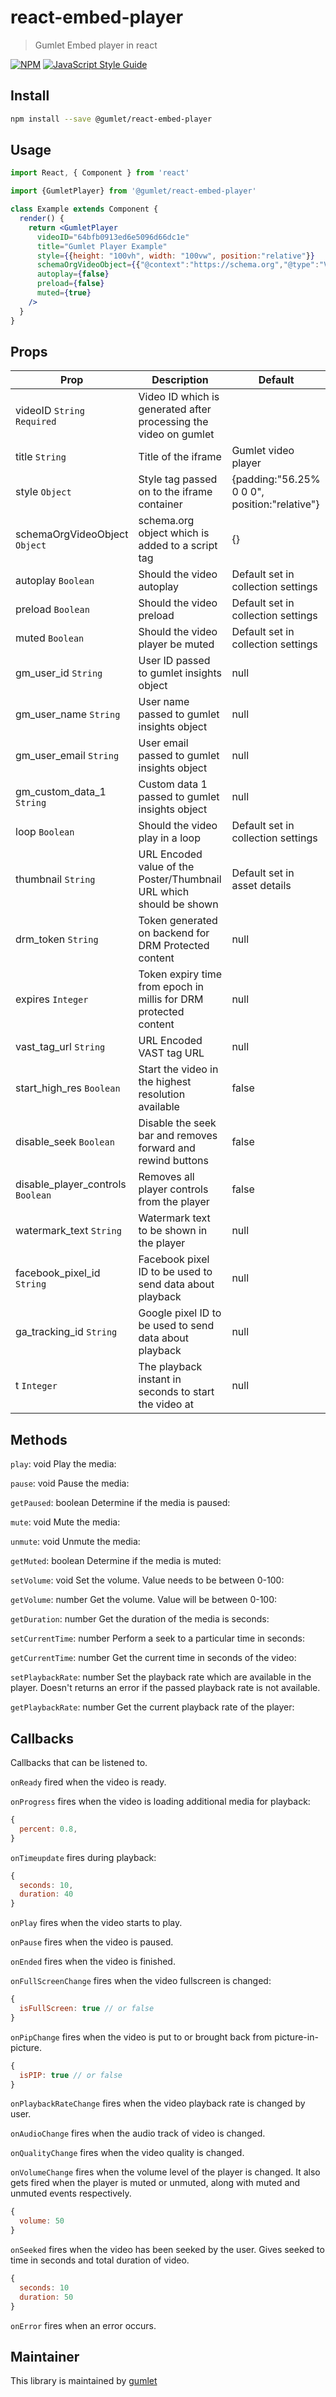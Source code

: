 # react-embed-player

> Gumlet Embed player in react

[![NPM](https://img.shields.io/npm/v/@gumlet/react-embed-player.svg)](https://www.npmjs.com/package/@gumlet/react-embed-player) [![JavaScript Style Guide](https://img.shields.io/badge/code_style-standard-brightgreen.svg)](https://standardjs.com)

## Install

```bash
npm install --save @gumlet/react-embed-player
```

## Usage

```jsx
import React, { Component } from 'react'

import {GumletPlayer} from '@gumlet/react-embed-player'

class Example extends Component {
  render() {
    return <GumletPlayer
      videoID="64bfb0913ed6e5096d66dc1e"
      title="Gumlet Player Example"
      style={{height: "100vh", width: "100vw", position:"relative"}}
      schemaOrgVideoObject={{"@context":"https://schema.org","@type":"VideoObject","name":"Gumlet","description":"","embedUrl":"https://play.gumlet.io/embed/64bfb0913ed6e5096d66dc1e"}}
      autoplay={false}
      preload={false}
      muted={true}
    />
  }
}
```

## Props
| Prop          | Description   | Default       |
| ------------- | ------------- | ------------- |
| videoID `String` `Required`   | Video ID which is generated after processing the video on gumlet  | |
| title `String`                | Title of the iframe  | Gumlet video player |
| style `Object`                | Style tag passed on to the iframe container | {padding:"56.25% 0 0 0", position:"relative"} |
| schemaOrgVideoObject `Object` | schema.org object which is added to a script tag | {} |
| autoplay `Boolean`            | Should the video autoplay | Default set in collection settings |
| preload `Boolean`             | Should the video preload  | Default set in collection settings |
| muted `Boolean`               | Should the video player be muted  | Default set in collection settings |
| gm_user_id `String`           | User ID passed to gumlet insights object | null |
| gm_user_name `String`         | User name passed to gumlet insights object | null |
| gm_user_email `String`        | User email passed to gumlet insights object | null |
| gm_custom_data_1 `String`     | Custom data 1 passed to gumlet insights object | null |
| loop `Boolean`                | Should the video play in a loop | Default set in collection settings |
| thumbnail `String`            | URL Encoded value of the Poster/Thumbnail URL which should be shown | Default set in asset details |
| drm_token `String`            | Token generated on backend for DRM Protected content | null |
| expires `Integer`             | Token expiry time from epoch in millis for DRM protected content | null |
| vast_tag_url `String`         | URL Encoded VAST tag URL | null |
| start_high_res `Boolean`      | Start the video in the highest resolution  available | false |
| disable_seek `Boolean`        | Disable the seek bar and removes forward and rewind buttons | false |
| disable_player_controls `Boolean` | Removes all player controls from the player | false |
| watermark_text `String`       | Watermark text to be shown in the player | null |
| facebook_pixel_id `String`    | Facebook pixel ID to be used to send data about playback | null |
| ga_tracking_id `String`       | Google pixel ID to be used to send data about playback | null |
| t `Integer`                   | The playback instant in seconds to start the video at | null |


Methods
-------

`play`: void
Play the media:


`pause`: void
Pause the media:


`getPaused`: boolean
Determine if the media is paused:


`mute`: void
Mute the media:


`unmute`: void
Unmute the media:


`getMuted`: boolean
Determine if the media is muted:


`setVolume`: void
Set the volume. Value needs to be between 0-100:


`getVolume`: number
Get the volume. Value will be between 0-100:


`getDuration`: number
Get the duration of the media is seconds:


`setCurrentTime`: number
Perform a seek to a particular time in seconds:


`getCurrentTime`: number
Get the current time in seconds of the video:


`setPlaybackRate`: number
Set the playback rate which are available in the player. Doesn't returns an error if the passed playback rate is not available. 


`getPlaybackRate`: number
Get the current playback rate of the player:


Callbacks
------

Callbacks that can be listened to.

`onReady`
fired when the video is ready.

`onProgress`
fires when the video is loading additional media for playback:

```js
{
  percent: 0.8,
}
```

`onTimeupdate`
fires during playback:

```js
{
  seconds: 10,
  duration: 40
}
```

`onPlay`
fires when the video starts to play.

`onPause`
fires when the video is paused.

`onEnded`
fires when the video is finished.

`onFullScreenChange`
fires when the video fullscreen is changed:

```js
{
  isFullScreen: true // or false
}
```

`onPipChange`
fires when the video is put to or brought back from picture-in-picture.

```js
{
  isPIP: true // or false
}
```

`onPlaybackRateChange`
fires when the video playback rate is changed by user.

`onAudioChange`
fires when the audio track of video is changed.

`onQualityChange`
fires when the video quality is changed.

`onVolumeChange`
fires when the volume level of the player is changed. It also gets fired when the player is muted or unmuted, along with muted and unmuted events respectively.

```js
{
  volume: 50
}
```

`onSeeked`
fires when the video has been seeked by the user. Gives seeked to time in seconds and total duration of video.

```js
{
  seconds: 10
  duration: 50
}
```

`onError`
fires when an error occurs.


## Maintainer

This library is maintained by [gumlet](https://github.com/gumlet)
